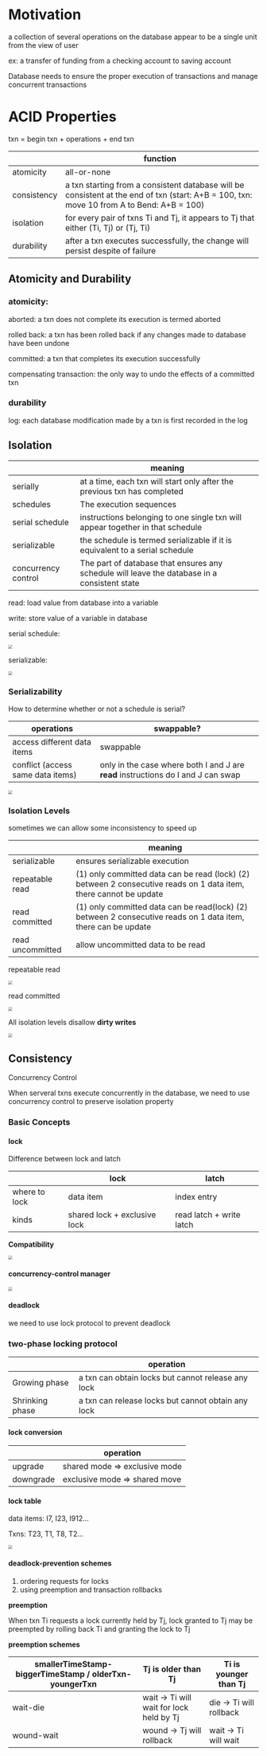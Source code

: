 # Motivation

a collection of several operations on the database appear to be a single unit from the view of user

ex: a transfer of funding from a checking account to saving account

Database needs to ensure the proper execution of transactions and manage concurrent transactions



# ACID Properties

txn = begin txn + operations + end txn

|             | function                                                     |
| ----------- | ------------------------------------------------------------ |
| atomicity   | all-or-none                                                  |
| consistency | a txn starting from a consistent database will be consistent at the end of txn (start: A+B = 100, txn:  move 10 from A to Bend: A+B = 100) |
| isolation   | for every pair of txns Ti and Tj, it appears to Tj that either (Ti, Tj) or (Tj, Ti) |
| durability  | after a txn executes successfully, the change will persist despite of failure |



## Atomicity and Durability

### atomicity:

aborted: a txn does not complete its execution is termed aborted

rolled back: a txn has been rolled back if any changes made to database have been undone

committed: a txn that completes its execution successfully

compensating transaction: the only way to undo the effects of a committed txn



### durability

log: each database modification made by a txn is first recorded in the log



## Isolation

|                     | meaning                                                      |
| ------------------- | ------------------------------------------------------------ |
| serially            | at a time, each txn will start only after the previous txn has completed |
| schedules           | The execution sequences                                      |
| serial schedule     | instructions belonging to one single txn will appear together in that schedule |
| serializable        | the schedule is termed serializable if it is equivalent to a serial schedule |
| concurrency control | The part of database that ensures any schedule will leave the database in a  consistent state |

read: load value from database into a variable

write: store value of a variable in database



serial schedule: 

<img src="C:\Users\jiaxi\Database\6Figures\s1.png" style="zoom:50%;" />

serializable: 

<img src="C:\Users\jiaxi\Database\6Figures\s2.png" style="zoom:50%;" />

### Serializability

How to determine whether or not a schedule is serial?

| operations                        | swappable?                                                   |
| --------------------------------- | ------------------------------------------------------------ |
| access different data items       | swappable                                                    |
| conflict (access same data items) | only in the case where both I and J are **read** instructions do I and J can swap |

<img src="C:\Users\jiaxi\Database\6Figures\s3.png" style="zoom:50%;" />

### Isolation Levels

sometimes we can allow some inconsistency to speed up 

|                  | meaning                                                      |
| ---------------- | ------------------------------------------------------------ |
| serializable     | ensures serializable execution                               |
| repeatable read  | (1) only committed data can be read (lock) (2) between 2 consecutive reads on 1 data item, there cannot be update |
| read committed   | (1) only committed data can be read(lock) (2) between 2 consecutive reads on 1 data item, there can be update |
| read uncommitted | allow uncommitted data to be read                            |

repeatable read

<img src="C:\Users\jiaxi\Database\6Figures\ExRR.png" style="zoom:50%;" />

read committed

<img src="C:\Users\jiaxi\Database\6Figures\ExRC.png" style="zoom:50%;" />

All isolation levels disallow **dirty writes** 

<img src="C:\Users\jiaxi\Database\6Figures\ExDR.png" style="zoom:50%;" />



## Consistency

Concurrency Control

When serveral txns execute concurrently in the database, we need to use concurrency control to preserve isolation property



### Basic Concepts

#### lock

Difference between lock and latch

|               | lock                         | latch                    |
| ------------- | ---------------------------- | ------------------------ |
| where to lock | data item                    | index entry              |
| kinds         | shared lock + exclusive lock | read latch + write latch |

**Compatibility**

<img src="C:\Users\jiaxi\Database\6Figures\Compatability.png" style="zoom:50%;" />



#### concurrency-control manager

<img src="C:\Users\jiaxi\Database\6Figures\manager.png" style="zoom:50%;" />



#### deadlock

we need to use lock protocol to prevent deadlock



### two-phase locking protocol

|                 | operation                                          |
| --------------- | -------------------------------------------------- |
| Growing phase   | a txn can obtain locks but cannot release any lock |
| Shrinking phase | a txn can release locks but cannot obtain any lock |

#### lock conversion

|           | operation                     |
| --------- | ----------------------------- |
| upgrade   | shared mode => exclusive mode |
| downgrade | exclusive mode => shared move |

#### lock table

data items: I7, I23, I912...

Txns: T23, T1, T8, T2...

<img src="C:\Users\jiaxi\Database\6Figures\lockTable.png" style="zoom:50%;" />



#### deadlock-prevention schemes

1. ordering requests for locks
2. using preemption and transaction rollbacks



**preemption**

When txn Ti requests a lock currently held by Tj, lock granted to Tj may be preempted by rolling back Ti and granting the lock to Tj



**preemption schemes**

| smallerTimeStamp-biggerTimeStamp / olderTxn-youngerTxn | Tj is older than Tj                      | Ti is younger than Tj   |
| ------------------------------------------------------ | ---------------------------------------- | ----------------------- |
| wait-die                                               | wait -> Ti will wait for lock held by Tj | die -> Ti will rollback |
| wound-wait                                             | wound -> Tj will rollback                | wait -> Ti will wait    |

